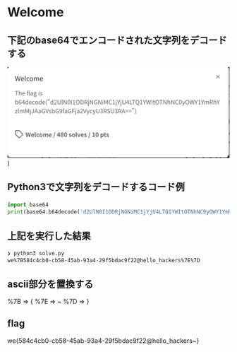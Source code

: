 # Welcome
## 下記のbase64でエンコードされた文字列をデコードする
![代替テキスト](./スクリーンショット%202021-06-20%2016.31.36.png))

## Python3で文字列をデコードするコード例
```python
import base64
print(base64.b64decode('d2UlN0I1ODRjNGNiMC1jYjU4LTQ1YWItOTNhNC0yOWY1YmRhYzlmMjJAaGVsbG9faGFja2VycyU3RSU3RA==').decode())
```

## 上記を実行した結果
```shell
❯ python3 solve.py 
we%7B584c4cb0-cb58-45ab-93a4-29f5bdac9f22@hello_hackers%7E%7D
```

## ascii部分を置換する
%7B => {
%7E => ~
%7D => }

## flag
we{584c4cb0-cb58-45ab-93a4-29f5bdac9f22@hello_hackers~}


